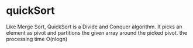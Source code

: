 # quickSort
Like Merge Sort, QuickSort is a Divide and Conquer algorithm. It picks an element as pivot and partitions the given array around the picked pivot.
the processing time O(nlogn)
